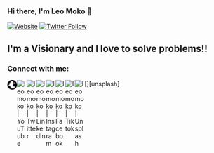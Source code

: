 ### Hi there, I'm Leo Moko 👋

[![Website](https://img.shields.io/website?label=leomoko.com&style=for-the-badge&url=https%3A%2F%2Fcodestackr.com)](https://leomoko.com)
[![Twitter Follow](https://img.shields.io/twitter/follow/iamleomoko?color=1DA1F2&logo=twitter&style=for-the-badge)](https://twitter.com/intent/follow?original_referer=https%3A%2F%2Fgithub.com%2Fiamleomoko&screen_name=iamleomoko)


## I'm a Visionary and I love to solve problems!!
<!--
- 🔭 I just launched my first course: [Become A VS Code SuperHero!][course]!
- 🌱 I’m currently learning everything 🤣
- 👯 I’m looking to collaborate with other content creators
- 🥅 2020 Goals: Contribute more to Open Source projects
- ⚡ Fun fact: I love to draw and play guitar / drums
--->
### Connect with me:

[<img align="left" alt="leomoko.com" width="22px" src="https://raw.githubusercontent.com/iconic/open-iconic/master/svg/globe.svg" />][website]
[<img align="left" alt="leomoko | YouTube" width="22px" src="https://cdn.jsdelivr.net/npm/simple-icons@v3/icons/youtube.svg" />][youtube]
[<img align="left" alt="leomoko | Twitter" width="22px" src="https://cdn.jsdelivr.net/npm/simple-icons@v3/icons/twitter.svg" />][twitter]
[<img align="left" alt="leomoko | LinkedIn" width="22px" src="https://cdn.jsdelivr.net/npm/simple-icons@v3/icons/linkedin.svg" />][linkedin]
[<img align="left" alt="leomoko | Instagram" width="22px" src="https://cdn.jsdelivr.net/npm/simple-icons@v3/icons/instagram.svg" />][instagram]
[<img align="left" alt="leomoko | Facebook" width="22px" src="https://cdn.jsdelivr.net/npm/simple-icons@v3/icons/facebook.svg" />][facebook]
[<img align="left" alt="leomoko | Tiktok" width="22px" src="https://cdn.jsdelivr.net/npm/simple-icons@v3/icons/tiktok.svg" />][tiktok]
[<img align="left" alt="leomoko | Unsplash" width="22px" src="https://cdn.jsdelivr.net/npm/simple-icons@v3/icons/unsplash.svg" />][unsplash]

<!---
<br />

### Languages and Tools:

[<img align="left" alt="Visual Studio Code" width="26px" src="https://raw.githubusercontent.com/github/explore/80688e429a7d4ef2fca1e82350fe8e3517d3494d/topics/visual-studio-code/visual-studio-code.png" />][webdevplaylist]
[<img align="left" alt="HTML5" width="26px" src="https://raw.githubusercontent.com/github/explore/80688e429a7d4ef2fca1e82350fe8e3517d3494d/topics/html/html.png" />][webdevplaylist]
[<img align="left" alt="CSS3" width="26px" src="https://raw.githubusercontent.com/github/explore/80688e429a7d4ef2fca1e82350fe8e3517d3494d/topics/css/css.png" />][cssplaylist]
[<img align="left" alt="Sass" width="26px" src="https://raw.githubusercontent.com/github/explore/80688e429a7d4ef2fca1e82350fe8e3517d3494d/topics/sass/sass.png" />][cssplaylist]
[<img align="left" alt="JavaScript" width="26px" src="https://raw.githubusercontent.com/github/explore/80688e429a7d4ef2fca1e82350fe8e3517d3494d/topics/javascript/javascript.png" />][jsplaylist]
[<img align="left" alt="React" width="26px" src="https://raw.githubusercontent.com/github/explore/80688e429a7d4ef2fca1e82350fe8e3517d3494d/topics/react/react.png" />][reactplaylist]
[<img align="left" alt="Gatsby" width="26px" src="https://raw.githubusercontent.com/github/explore/e94815998e4e0713912fed477a1f346ec04c3da2/topics/gatsby/gatsby.png" />][webdevplaylist]
[<img align="left" alt="GraphQL" width="26px" src="https://raw.githubusercontent.com/github/explore/80688e429a7d4ef2fca1e82350fe8e3517d3494d/topics/graphql/graphql.png" />][webdevplaylist]
[<img align="left" alt="Node.js" width="26px" src="https://raw.githubusercontent.com/github/explore/80688e429a7d4ef2fca1e82350fe8e3517d3494d/topics/nodejs/nodejs.png" />][webdevplaylist]
[<img align="left" alt="Deno" width="26px" src="https://raw.githubusercontent.com/github/explore/361e2821e2dea67711cde99c9c40ed357061cf27/topics/deno/deno.png" />][webdevplaylist]
[<img align="left" alt="SQL" width="26px" src="https://raw.githubusercontent.com/github/explore/80688e429a7d4ef2fca1e82350fe8e3517d3494d/topics/sql/sql.png" />][webdevplaylist]
[<img align="left" alt="MySQL" width="26px" src="https://raw.githubusercontent.com/github/explore/80688e429a7d4ef2fca1e82350fe8e3517d3494d/topics/mysql/mysql.png" />][webdevplaylist]
[<img align="left" alt="MongoDB" width="26px" src="https://raw.githubusercontent.com/github/explore/80688e429a7d4ef2fca1e82350fe8e3517d3494d/topics/mongodb/mongodb.png" />][webdevplaylist]
[<img align="left" alt="Git" width="26px" src="https://raw.githubusercontent.com/github/explore/80688e429a7d4ef2fca1e82350fe8e3517d3494d/topics/git/git.png" />][webdevplaylist]
[<img align="left" alt="GitHub" width="26px" src="https://raw.githubusercontent.com/github/explore/78df643247d429f6cc873026c0622819ad797942/topics/github/github.png" />][webdevplaylist]
[<img align="left" alt="Terminal" width="26px" src="https://raw.githubusercontent.com/github/explore/80688e429a7d4ef2fca1e82350fe8e3517d3494d/topics/terminal/terminal.png" />][webdevplaylist]

<br />
<br />
-->

[website]: https://leomoko.com
<!-- [course]: http://vsCodeHero.com -->
[twitter]: https://www.instagram.com/iamleomoko/
[youtube]: https://www.youtube.com/channel/UCr_3nmHZXOXlOM6ecTDOczg
[instagram]: https://www.instagram.com/iamleomoko/
[linkedin]: https://www.linkedin.com/in/liyolo-moko-2a767a123/
[facebook]: https://www.facebook.com/iamleomoko
[unslash]: https://unsplash.com/@leomoko
[tiktok]: https://www.tiktok.com/@iamleomoko?lang=en
